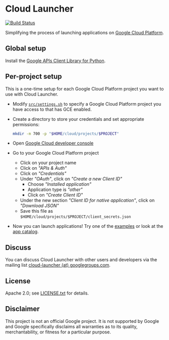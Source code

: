 # Cloud Launcher

[![Build Status](https://travis-ci.org/mbrukman/cloud-launcher.svg?branch=master)](https://travis-ci.org/mbrukman/cloud-launcher)

Simplifying the process of launching applications on [Google Cloud Platform](https://cloud.google.com/).

## Global setup

Install the [Google APIs Client Library for Python](https://developers.google.com/api-client-library/python/).

## Per-project setup

This is a one-time setup for each Google Cloud Platform project you want to use
with Cloud Launcher.

* Modify [`src/settings.sh`](src/settings.sh) to specify a Google Cloud Platform
  project you have access to that has GCE enabled.

* Create a directory to store your credentials and set appropriate permissions:

  ```bash
  mkdir -m 700 -p "$HOME/cloud/projects/$PROJECT"
  ```

* Open [Google Cloud developer console](https://cloud.google.com/console)

* Go to your Google Cloud Platform project

  * Click on your project name
  * Click on _"APIs & Auth"_
  * Click on _"Credentials"_
  * Under _"OAuth"_, click on _"Create a new Client ID"_
    * Choose _"Installed application"_
    * Application type is _"other"_
    * Click on _"Create Client ID"_
  * Under the new section _"Client ID for native application"_, click on
    _"Download JSON"_
  * Save this file as `$HOME/cloud/projects/$PROJECT/client_secrets.json`

* Now you can launch applications! Try one of the [examples](examples/README.md)
  or look at the [app catalog](apps/README.md).

## Discuss

You can discuss Cloud Launcher with other users and developers via the mailing
list [cloud-launcher (at) googlegroups.com](https://groups.google.com/group/cloud-launcher).

## License

Apache 2.0; see [LICENSE.txt](LICENSE.txt) for details.

## Disclaimer

This project is not an official Google project. It is not supported by Google
and Google specifically disclaims all warranties as to its quality,
merchantability, or fitness for a particular purpose.

